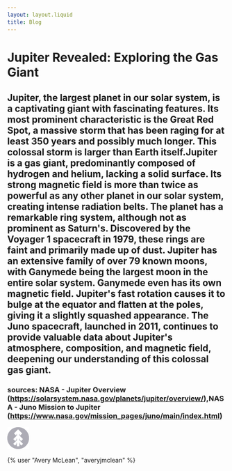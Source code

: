 ```yaml
---
layout: layout.liquid
title: Blog
---
```


# **Jupiter** Revealed: Exploring the Gas Giant

## Jupiter, the largest planet in our solar system, is a captivating giant with fascinating features. Its most prominent characteristic is the Great Red Spot, a massive storm that has been raging for at least 350 years and possibly much longer. This colossal storm is larger than Earth itself.Jupiter is a gas giant, predominantly composed of hydrogen and helium, lacking a solid surface. Its strong magnetic field is more than twice as powerful as any other planet in our solar system, creating intense radiation belts. The planet has a remarkable ring system, although not as prominent as Saturn's. Discovered by the Voyager 1 spacecraft in 1979, these rings are faint and primarily made up of dust. Jupiter has an extensive family of over 79 known moons, with Ganymede being the largest moon in the entire solar system. Ganymede even has its own magnetic field. Jupiter's fast rotation causes it to bulge at the equator and flatten at the poles, giving it a slightly squashed appearance. The Juno spacecraft, launched in 2011, continues to provide valuable data about Jupiter's atmosphere, composition, and magnetic field, deepening our understanding of this colossal gas giant.

### sources: NASA - Jupiter Overview (https://solarsystem.nasa.gov/planets/jupiter/overview/),NASA - Juno Mission to Jupiter (https://www.nasa.gov/mission_pages/juno/main/index.html)

<img class="about" alt="pine" src="/images/pine.png" width="50" />

{% user "Avery McLean", "averyjmclean" %}

